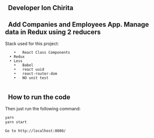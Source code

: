 
## &nbsp; Developer Ion Chirita

## &nbsp; Add Companies and Employees App. Manage data in Redux using 2 reducers

Stack used for this project: 
```
	•	React Class Components
  •	Redux
  •	Less
	•	Babel
	•	react uuid
	•	react-router-dom
	•	NO unit test
  
 ``` 
 

## &nbsp; How to run the code

Then just run the following command:

```sh
yarn 
yarn start

Go to http://localhost:8080/ 
```

 


